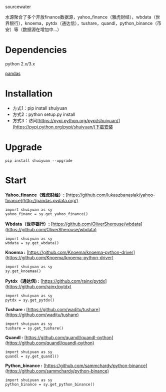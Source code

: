 
sourcewater

水源聚合了多个开放finance数据源，yahoo_finance（雅虎财经），wbdata（世界银行），knoema，pytdx（通达信），tushare，quandl，python_binance（币安）等（数据源在增加中...）

Dependencies
=========
python 2.x/3.x   

[pandas](http://pandas.pydata.org/ "pandas")


Installation
====

- 方式1：pip install shuiyuan
- 方式2：python setup.py install
- 方式3：访问[https://pypi.python.org/pypi/shuiyuan/](https://pypi.python.org/pypi/shuiyuan/)下载安装


Upgrade
=======

	pip install shuiyuan --upgrade

Start
======
**Yahoo_finance（雅虎财经）:** [https://github.com/lukaszbanasiak/yahoo-finance](http://pandas.pydata.org/)

    import shuiyuan as sy
    yahoo_financ = sy.get_yahoo_finance()
    

**Wbdata（世界银行）:** [https://github.com/OliverSherouse/wbdata](https://github.com/OliverSherouse/wbdata)
    
    import shuiyuan as sy
    wbdata = sy.get_wbdata()

**Knoema :** [https://github.com/Knoema/knoema-python-driver](https://github.com/Knoema/knoema-python-driver)
    
    import shuiyuan as sy
    sy.get_knoemaa()

**Pytdx（通达信) :** [https://github.com/rainx/pytdx](https://github.com/rainx/pytdx)
    
    import shuiyuan as sy
    pytdx = sy.get_pytdx()

**Tushare :** [https://github.com/waditu/tushare](https://github.com/waditu/tushare)
    
    import shuiyuan as sy
    tushare = sy.get_tushare()

**Quandl :** [https://github.com/quandl/quandl-python](https://github.com/quandl/quandl-python)
    
    import shuiyuan as sy
    quandl = sy.get_quandl()

**Python_binance :** [https://github.com/sammchardy/python-binance](https://github.com/sammchardy/python-binance)
    
    import shuiyuan as sy
    python_binance = sy.get_python_binance()

    
